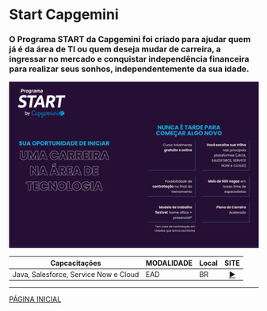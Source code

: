 # Start Capgemini

### O Programa START da Capgemini foi criado para ajudar quem já é da área de TI ou quem deseja mudar de carreira, a ingressar no mercado e conquistar independência financeira para realizar seus sonhos, independentemente da sua idade.

![Imagem Programa](./img/img.png)

|Capcacitações| MODALIDADE |Local| SITE |
|------|------|------|------|
|Java, Salesforce, Service Now e Cloud|EAD|BR|<div align="center">[▶️](https://startcapgemini.com.br/)</div>|


---
[PÁGINA INICIAL](https://github.com/seiler-emerson/Programas_Capacitacao_Dev)
